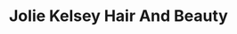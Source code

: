 ---
title: "Jolie Kelsey Hair And Beauty"
url: /barnsley/jolie-kelsey-hair-and-beauty/
shop: hairdresser
---
